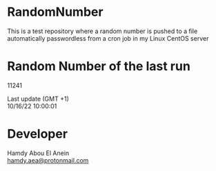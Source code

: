 # RandomNumber    
This is a test repository where a random number is pushed to a file automatically passwordless from a cron job in my Linux CentOS server    
# Random Number of the last run   
11241
      
Last update (GMT +1)    
10/16/22 10:00:01
# Developer    
Hamdy Abou El Anein   
hamdy.aea@protonmail.com
